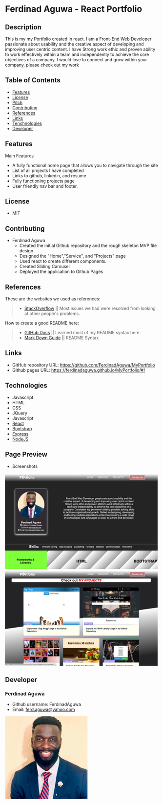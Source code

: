 # Ferdinad Aguwa - React Portfolio
## Description
This is my my Portfolio created in react. I am a Front-End Web Developer passionate about usability and the creative aspect of developing and improving user centric content. I have Strong work ethic and proven ability to work effectively within a team and independently to achieve the core objectives of a company. I would love to connect and grow within your company, please check out my work

## Table of Contents
* [Features](#featues)
* [License](#license)
* [Pitch](#pitch)
* [Contributing](#contributing)
* [References](#references)
* [Links](#Links)
* [Tenchnologies](#Technologies)
* [Developer](#Developer)
## Features
Main Features

* A fully functional home page that allows you to navigate through the site
* List of all projects I have completed
* Links to github, linkedin, and resume
* Fully functioning projects page
* User friendly nav bar and footer.

## License
* MIT
## Contributing

* Ferdinad Aguwa
   * Created the initial Github repository and the rough skeleton MVP file design 
   * Designed the "Home","Service", and "Projects" page
   * Used react to create different components.
   * Created Sliding Carousel
   * Deployed the application to Github Pages
    


## References

These are the websites we used as references: 

> - [StackOverflow](https://www.stackoverflow.com/) || Most issues we had were resolved from looking at other people's problems.

How to create a good README here: 

> - [GitHub Docs](https://docs.github.com/en/free-pro-team@latest/github/writing-on-github/basic-writing-and-formatting-syntax) || Learned most of my README syntax here.
> - [Mark Down Guide](https://www.markdownguide.org/cheat-sheet/) || README Syntax


## Links
* GitHub repository URL: https://github.com/FerdinadAguwa/MyPortfolio
* Github pages URL: https://ferdinadaguwa.github.io/MyPortfolio/#/

## Technologies

* Javascript
* HTML
* CSS
* JQuery
* Javascript
* [React](https://reactjs.org/)
* [Bootstrap](https://getbootstrap.com/)
* [Express](https://expressjs.com/)
* [NodeJS](https://nodejs.dev/)

## Page Preview
* Screenshots

<img src= "src/images/Screen Shot 2021-06-02 at 7.02.23 PM.png"
alt= "Header to the page "
width=500px
/>
<img src= "src/images/Screen Shot 2021-06-02 at 7.02.41 PM.png"
alt= "Pictures with project sections"
width= 500px
/>



## Developer
### Ferdinad Aguwa 
* Github username: FerdinadAguwa
* Email: ferd.aguwa@yahoo.com

<img src= "src/images/0.jpeg"
     alt="Contributer Photo"
     width=270px
     style="float: left; margin-right: 10px;"/>





